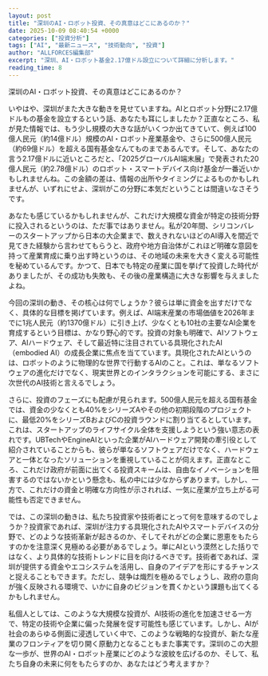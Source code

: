 ```yaml
---
layout: post
title: "深圳のAI・ロボット投資、その真意はどこにあるのか？"
date: 2025-10-09 08:40:54 +0000
categories: ["投資分析"]
tags: ["AI", "最新ニュース", "技術動向", "投資"]
author: "ALLFORCES編集部"
excerpt: "深圳、AI・ロボット基金2.17億ドル設立について詳細に分析します。"
reading_time: 8
---
```


深圳のAI・ロボット投資、その真意はどこにあるのか？

いやはや、深圳がまた大きな動きを見せていますね。AIとロボット分野に2.17億ドルもの基金を設立するという話、あなたも耳にしましたか？正直なところ、私が見た情報では、もう少し規模の大きな話がいくつか出てきていて、例えば100億人民元（約14億ドル）規模のAI・ロボット産業基金や、さらに500億人民元（約69億ドル）を超える国有基金なんてものまであるんです。そして、あなたの言う2.17億ドルに近いところだと、「2025グローバルAI端末展」で発表された20億人民元（約2.78億ドル）のロボット・スマートデバイス向け基金が一番近いかもしれませんね。この金額の差は、情報の出所やタイミングによるものかもしれませんが、いずれにせよ、深圳がこの分野に本気だということは間違いなさそうです。

あなたも感じているかもしれませんが、これだけ大規模な資金が特定の技術分野に投入されるというのは、ただ事ではありません。私が20年間、シリコンバレーのスタートアップから日本の大企業まで、数えきれないほどのAI導入を間近で見てきた経験から言わせてもらうと、政府や地方自治体がこれほど明確な意図を持って産業育成に乗り出す時というのは、その地域の未来を大きく変える可能性を秘めているんです。かつて、日本でも特定の産業に国を挙げて投資した時代がありましたが、その成功も失敗も、その後の産業構造に大きな影響を与えましたよね。

今回の深圳の動き、その核心は何でしょうか？彼らは単に資金を出すだけでなく、具体的な目標を掲げています。例えば、AI端末産業の市場価値を2026年までに1兆人民元（約1370億ドル）に引き上げ、少なくとも10社の主要なAI企業を育成するという目標は、かなり野心的です。投資の対象も明確で、AIソフトウェア、AIハードウェア、そして最近特に注目されている具現化されたAI（embodied AI）の成長企業に焦点を当てています。具現化されたAIというのは、ロボットのように物理的な世界で行動するAIのこと。これは、単なるソフトウェアの進化だけでなく、現実世界とのインタラクションを可能にする、まさに次世代のAI技術と言えるでしょう。

さらに、投資のフェーズにも配慮が見られます。500億人民元を超える国有基金では、資金の少なくとも40%をシリーズAやその他の初期段階のプロジェクトに、最低20%をシリーズBおよびCの投資ラウンドに割り当てるとしています。これは、スタートアップのライフサイクル全体を支援しようという強い意志の表れです。UBTechやEngineAIといった企業がAIハードウェア開発の牽引役として紹介されていることからも、彼らが単なるソフトウェアだけでなく、ハードウェアと一体となったソリューションを重視していることが伺えます。正直なところ、これだけ政府が前面に出てくる投資スキームは、自由なイノベーションを阻害するのではないかという懸念も、私の中には少なからずあります。しかし、一方で、これだけの資金と明確な方向性が示されれば、一気に産業が立ち上がる可能性も否定できません。

では、この深圳の動きは、私たち投資家や技術者にとって何を意味するのでしょうか？投資家であれば、深圳が注力する具現化されたAIやスマートデバイスの分野で、どのような技術革新が起きるのか、そしてそれがどの企業に恩恵をもたらすのかを注意深く見極める必要があるでしょう。単にAIという漠然とした括りではなく、より具体的な技術トレンドに目を向けるべきです。技術者であれば、深圳が提供する資金やエコシステムを活用し、自身のアイデアを形にするチャンスと捉えることもできます。ただし、競争は熾烈を極めるでしょうし、政府の意向が強く反映される環境で、いかに自身のビジョンを貫くかという課題も出てくるかもしれません。

私個人としては、このような大規模な投資が、AI技術の進化を加速させる一方で、特定の技術や企業に偏った発展を促す可能性も感じています。しかし、AIが社会のあらゆる側面に浸透していく中で、このような戦略的な投資が、新たな産業のフロンティアを切り開く原動力となることもまた事実です。深圳のこの大胆な一歩が、世界のAI・ロボット産業にどのような波紋を広げるのか、そして、私たち自身の未来に何をもたらすのか、あなたはどう考えますか？

